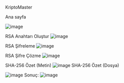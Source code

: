 KriptoMaster



Ana sayfa

![image](https://github.com/user-attachments/assets/de723be2-8ab0-4444-9528-5e162fa5f368)


RSA Anahtarı Oluştur
![image](https://github.com/user-attachments/assets/e5fbd65f-4bc5-4bfc-86d9-2e1981b477b8)



RSA Şifreleme
![image](https://github.com/user-attachments/assets/0963f8de-d4e2-479a-83c1-e938c1f16683)

RSA Şifre Çözme
![image](https://github.com/user-attachments/assets/7fb0eee0-5306-475b-b1b0-3ca74dccab6d)

SHA-256 Özet (Metin)
![image](https://github.com/user-attachments/assets/42d229d6-8f23-4338-a4a5-6176bedd31e2)
SHA-256 Özet (Dosya)

![image](https://github.com/user-attachments/assets/4f5f5fe6-9ad6-45d7-8d30-a08b12d2f604)
Sonuç:
![image](https://github.com/user-attachments/assets/5afad576-6824-43ae-9ef3-d0d7ab837918)





